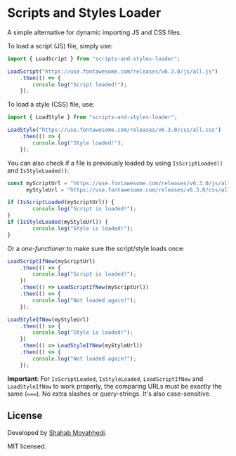 # Scripts and Styles Loader

A simple alternative for dynamic importing JS and CSS files.

To load a script (JS) file, simply use:
```js
import { LoadScript } from "scripts-and-styles-loader";

LoadScript("https://use.fontawesome.com/releases/v6.3.0/js/all.js")
	.then(() => {
		console.log("Script loaded!");
	});
```

To load a style (CSS) file, use:
```js
import { LoadStyle } from "scripts-and-styles-loader";

LoadStyle("https://use.fontawesome.com/releases/v6.3.0/css/all.css")
	.then(() => {
		console.log("Style loaded!");
	});
```

You can also check if a file is previously loaded by using `IsScriptLoaded()` and `IsStyleLoaded()`:
```js
const myScriptUrl = "https://use.fontawesome.com/releases/v6.3.0/js/all.js",
      myStyleUrl = "https://use.fontawesome.com/releases/v6.3.0/css/all.css";

if (IsScriptLoaded(myScriptUrl)) {
		console.log("Script is loaded!");
}
if (IsStyleLoaded(myStyleUrl)) {
		console.log("Style is loaded!");
}
```

Or a *one-functioner* to make sure the script/style loads once:
```js
LoadScriptIfNew(myScriptUrl)
	.then(() => {
		console.log("Script is loaded!");
	})
	.then(() => LoadScriptIfNew(myScriptUrl))
	.then(() => {
		console.log("Not loaded again!");
	});

LoadStyleIfNew(myStyleUrl)
	.then(() => {
		console.log("Style is loaded!");
	})
	.then(() => LoadStyleIfNew(myStyleUrl))
	.then(() => {
		console.log("Not loaded again!");
	});
```


**Important**: For `IsScriptLoaded`, `IsStyleLoaded`, `LoadScriptIfNew` and `LoadStyleIfNew` to work properly, the comparing URLs must be exactly the same (`===`). No extra slashes or query-strings. It's also case-sensitive.

## License
Developed by [Shahab Movahhedi](https://shmovahhedi.com).

MIT licensed.
